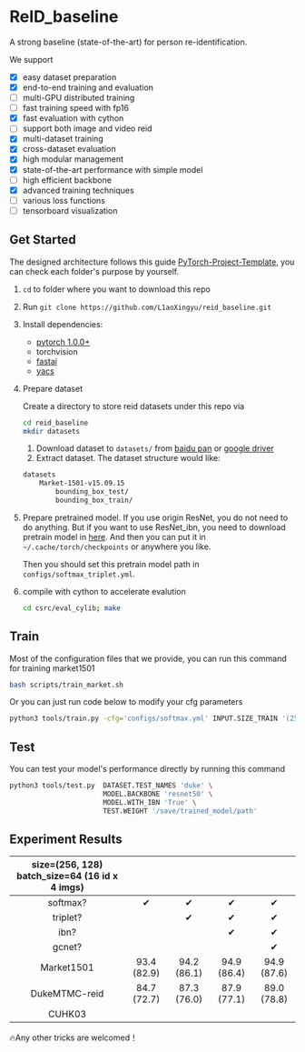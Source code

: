 # ReID_baseline

A strong baseline (state-of-the-art) for person re-identification.

We support
- [x] easy dataset preparation
- [x] end-to-end training and evaluation
- [ ] multi-GPU distributed training
- [ ] fast training speed with fp16
- [x] fast evaluation with cython
- [ ] support both image and video reid
- [x] multi-dataset training
- [x] cross-dataset evaluation
- [x] high modular management
- [x] state-of-the-art performance with simple model
- [ ] high efficient backbone
- [x] advanced training techniques
- [ ] various loss functions
- [ ] tensorboard visualization 

## Get Started
The designed architecture follows this guide [PyTorch-Project-Template](https://github.com/L1aoXingyu/PyTorch-Project-Template), you can check each folder's purpose by yourself.

1. `cd` to folder where you want to download this repo
2. Run `git clone https://github.com/L1aoXingyu/reid_baseline.git`
3. Install dependencies:
    - [pytorch 1.0.0+](https://pytorch.org/)
    - torchvision
    - [fastai](https://github.com/fastai/fastai)
    - [yacs](https://github.com/rbgirshick/yacs)
4. Prepare dataset

    Create a directory to store reid datasets under this repo via
    ```bash
    cd reid_baseline
    mkdir datasets
    ```
    1. Download dataset to `datasets/` from [baidu pan](https://pan.baidu.com/s/1ntIi2Op) or [google driver](https://drive.google.com/file/d/0B8-rUzbwVRk0c054eEozWG9COHM/view)
    2. Extract dataset. The dataset structure would like:
    ```bash
    datasets
        Market-1501-v15.09.15
            bounding_box_test/
            bounding_box_train/
    ```
5. Prepare pretrained model.
    If you use origin ResNet, you do not need to do anything. But if you want to use ResNet_ibn, you need to download pretrain model in [here](https://drive.google.com/open?id=1thS2B8UOSBi_cJX6zRy6YYRwz_nVFI_S). And then you can put it in `~/.cache/torch/checkpoints` or anywhere you like.
    
    Then you should set this pretrain model path in `configs/softmax_triplet.yml`.

6. compile with cython to accelerate evalution
    ```bash
    cd csrc/eval_cylib; make
    ```

## Train
Most of the configuration files that we provide, you can run this command for training market1501
```bash
bash scripts/train_market.sh
```

Or you can just run code below to modify your cfg parameters 
```bash
python3 tools/train.py -cfg='configs/softmax.yml' INPUT.SIZE_TRAIN '(256, 128)' INPUT.SIZE_TEST '(256, 128)'
```

## Test
You can test your model's performance directly by running this command
```bash
python3 tools/test.py  DATASET.TEST_NAMES 'duke' \
                       MODEL.BACKBONE 'resnet50' \
                       MODEL.WITH_IBN 'True' \
                       TEST.WEIGHT '/save/trained_model/path'
```

## Experiment Results

| size=(256, 128) batch_size=64 (16 id x 4 imgs) |  |  |  |  |
| :------: | :-----: | :-----: | :--: | :---: |
|    softmax?   |    ✔︎   |   ✔︎   | ✔︎ | ✔︎ |
|    triplet?   |        |  ✔︎    | ✔︎ | ✔︎ |
|    ibn?       |        |       |  ✔︎   |  ✔︎ |
|    gcnet?     |        |       |      |   ✔︎   |
|  Market1501   | 93.4 (82.9) | 94.2 (86.1) | 94.9 (86.4)| 94.9 (87.6) |
| DukeMTMC-reid | 84.7 (72.7) | 87.3 (76.0) | 87.9 (77.1)| 89.0 (78.8) |
|   CUHK03      | | | | |


🔥Any other tricks are welcomed！